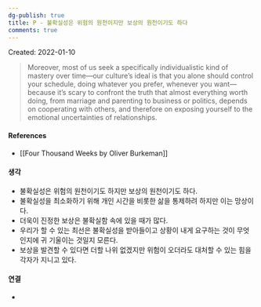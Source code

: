 ```yaml
---
dg-publish: true
title: P - 불확실성은 위험의 원천이지만 보상의 원천이기도 하다
comments: true
---
```


Created: 2022-01-10

>Moreover, most of us seek a specifically individualistic kind of mastery over time—our culture’s ideal is that you alone should control your schedule, doing whatever you prefer, whenever you want—because it’s scary to confront the truth that almost everything worth doing, from marriage and parenting to business or politics, depends on cooperating with others, and therefore on exposing yourself to the emotional uncertainties of relationships.

#### References
- [[Four Thousand Weeks by Oliver Burkeman]]

#### 생각
- 불확실성은 위험의 원천이기도 하지만 보상의 원천이기도 하다. 
- 불확실성을 최소화하기 위해 개인 시간을 비롯한 삶을 통제하려 하지만 이는 망상이다.
- 더욱이 진정한 보상은 불확실함 속에 있을 때가 많다.
- 우리가 할 수 있는 최선은 불확실성을 받아들이고 상황이 내게 요구하는 것이 무엇인지에 귀 기울이는 것일지 모른다.
- 보상을 발견할 수 있다면 더할 나위 없겠지만 위험이 오더라도 대처할 수 있는 힘을 각자가 지니고 있다.

#### 연결
- 